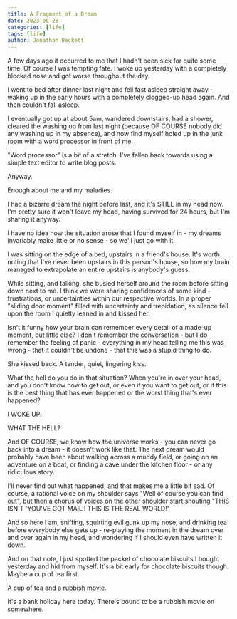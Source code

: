 ```yaml
---
title: A Fragment of a Dream
date: 2023-08-28
categories: [life]
tags: [life]
author: Jonathan Beckett
---
```


A few days ago it occurred to me that I hadn't been sick for quite some time. Of course I was tempting fate. I woke up yesterday with a completely blocked nose and got worse throughout the day.

I went to bed after dinner last night and fell fast asleep straight away - waking up in the early hours with a completely clogged-up head again. And then couldn't fall asleep.

I eventually got up at about 5am, wandered downstairs, had a shower, cleared the washing up from last night (because OF COURSE nobody did any washing up in my absence), and now find myself holed up in the junk room with a word processor in front of me.

"Word processor" is a bit of a stretch. I've fallen back towards using a simple text editor to write blog posts.

Anyway.

Enough about me and my maladies.

I had a bizarre dream the night before last, and it's STILL in my head now. I'm pretty sure it won't leave my head, having survived for 24 hours, but I'm sharing it anyway.

I have no idea how the situation arose that I found myself in - my dreams invariably make little or no sense - so we'll just go with it.

I was sitting on the edge of a bed, upstairs in a friend's house. It's worth noting that I've never been upstairs in this person's house, so how my brain managed to extrapolate an entire upstairs is anybody's guess.

While sitting, and talking, she busied herself around the room before sitting down next to me. I think we were sharing confidences of some kind - frustrations, or uncertainties within our respective worlds. In a proper "sliding door moment" filled with uncertainty and trepidation, as silence fell upon the room I quietly leaned in and kissed her.

Isn't it funny how your brain can remember every detail of a made-up moment, but little else? I don't remember the conversation - but I do remember the feeling of panic - everything in my head telling me this was wrong - that it couldn't be undone - that this was a stupid thing to do.

She kissed back. A tender, quiet, lingering kiss.

What the hell do you do in that situation? When you're in over your head, and you don't know how to get out, or even if you want to get out, or if this is the best thing that has ever happened or the worst thing that's ever happened?

I WOKE UP!

WHAT THE HELL?

And OF COURSE, we know how the universe works - you can never go back into a dream - it doesn't work like that. The next dream would probably have been about walking across a muddy field, or going on an adventure on a boat, or finding a cave under the kitchen floor - or any ridiculous story.

I'll never find out what happened, and that makes me a little bit sad. Of course, a rational voice on my shoulder says "Well of course you can find out", but then a chorus of voices on the other shoulder start shouting "THIS ISN'T 'YOU'VE GOT MAIL'! THIS IS THE REAL WORLD!"

And so here I am, sniffing, squirting evil gunk up my nose, and drinking tea before everybody else gets up - re-playing the moment in the dream over and over again in my head, and wondering if I should even have written it down.

And on that note, I just spotted the packet of chocolate biscuits I bought yesterday and hid from myself. It's a bit early for chocolate biscuits though. Maybe a cup of tea first.

A cup of tea and a rubbish movie.

It's a bank holiday here today. There's bound to be a rubbish movie on somewhere.